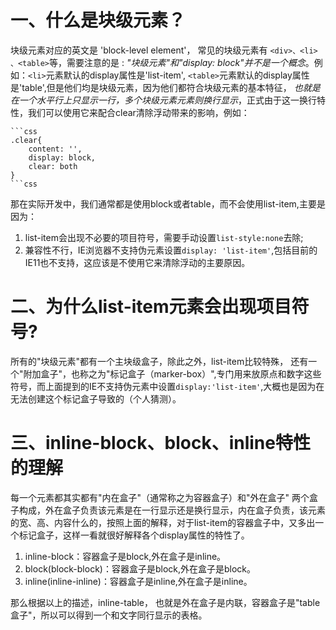 
# 一、什么是块级元素？

块级元素对应的英文是 'block-level element'， 常见的块级元素有 `<div>、<li> 、<table>`等，需要注意的是 : *"块级元素"和"display: block"并不是一个概念*。例如：`<li>`元素默认的display属性是'list-item', `<table>`元素默认的display属性是'table',但是他们均是块级元素，因为他们都符合块级元素的基本特征， *也就是在一个水平行上只显示一行，多个块级元素元素则换行显示*，正式由于这一换行特性，我们可以使用它来配合clear清除浮动带来的影响，例如：


    ```css
    .clear{
        content: '',
        display: block,
        clear: both
    }
    ```css


 那在实际开发中，我们通常都是使用block或者table，而不会使用list-item,主要是因为：

 1. list-item会出现不必要的项目符号，需要手动设置`list-style:none`去除;
 2. 兼容性不行，IE浏览器不支持伪元素设置`display: 'list-item'`,包括目前的IE11也不支持，这应该是不使用它来清除浮动的主要原因。

 # 二、为什么list-item元素会出现项目符号?

 所有的"块级元素"都有一个主块级盒子，除此之外，list-item比较特殊， 还有一个"附加盒子"，也称之为"标记盒子（marker-box）",专门用来放原点和数字这些符号，而上面提到的IE不支持伪元素中设置`display:'list-item'`,大概也是因为在无法创建这个标记盒子导致的（个人猜测）。



 # 三、inline-block、block、inline特性的理解

每一个元素都其实都有"内在盒子"（通常称之为容器盒子）和"外在盒子" 两个盒子构成，外在盒子负责该元素是在一行显示还是换行显示，内在盒子负责，该元素的宽、高、内容什么的，按照上面的解释，对于list-item的容器盒子中，又多出一个标记盒子，这样一看就很好解释各个display属性的特性了。

1. inline-block：容器盒子是block,外在盒子是inline。
2. block(block-block)：容器盒子是block,外在盒子是block。
3. inline(inline-inline)：容器盒子是inline,外在盒子是inline。

那么根据以上的描述，inline-table， 也就是外在盒子是内联，容器盒子是"table盒子"，所以可以得到一个和文字同行显示的表格。


